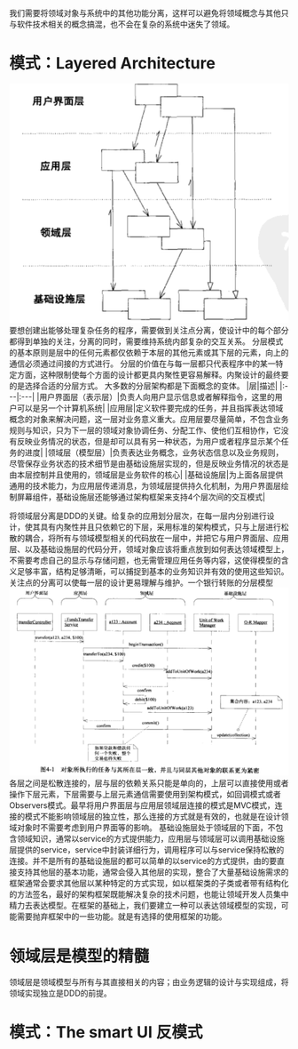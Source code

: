 我们需要将领域对象与系统中的其他功能分离，这样可以避免将领域概念与其他只与软件技术相关的概念搞混，也不会在复杂的系统中迷失了领域。
# 模式：Layered Architecture
![分层的模式](layered-architecture.png)
要想创建出能够处理复杂任务的程序，需要做到关注点分离，使设计中的每个部分都得到单独的关注，分离的同时，需要维持系统内部复杂的交互关系。
分层模式的基本原则是层中的任何元素都仅依赖于本层的其他元素或其下层的元素，向上的通信必须通过间接的方式进行。
分层的价值在与每一层都只代表程序中的某一特定方面，这种限制使每个方面的设计都更具内聚性更容易解释。内聚设计的最终要的是选择合适的分层方式。
大多数的分层架构都是下面概念的变体。
|层|描述|
|:---|:---|
|用户界面层（表示层）|负责人向用户显示信息或者解释指令，这里的用户可以是另一个计算机系统|
|应用层|定义软件要完成的任务，并且指挥表达领域概念的对象来解决问题，这一层对业务意义重大。应用层要尽量简单，不包含业务规则与知识，只为下一层的领域对象协调任务、分配工作、使他们互相协作，它没有反映业务情况的状态，但是却可以具有另一种状态，为用户或者程序显示某个任务的进度|
|领域层（模型层）|负责表达业务概念，业务状态信息以及业务规则，尽管保存业务状态的技术细节是由基础设施层实现的，但是反映业务情况的状态是由本层控制并且使用的，领域层是业务软件的核心|
|基础设施层|为上面各层提供通用的技术能力，为应用层传递消息，为领域层提供持久化机制，为用户界面层绘制屏幕组件，基础设施层还能够通过架构框架来支持4个层次间的交互模式|

将领域层分离是DDD的关键。给复杂的应用划分层次，在每一层内分别进行设计，使其具有内聚性并且只依赖它的下层，采用标准的架构模式，只与上层进行松散的耦合，将所有与领域模型相关的代码放在一层中，并把它与用户界面层、应用层、以及基础设施层的代码分开，领域对象应该将重点放到如何表达领域模型上，不需要考虑自己的显示与存储问题，也无需管理应用任务等内容，这使得模型的含义足够丰富，结构足够清晰，可以捕捉到基本的业务知识并有效的使用这些知识。
关注点的分离可以使每一层的设计更易理解与维护。一个银行转账的分层模型
![银行转账的分层模型](bank.png)
各层之间是松散连接的，层与层的依赖关系只能是单向的，上层可以直接使用或者操作下层元素，下层需要与上层元素通信需要使用到架构模式，如回调模式或者Observers模式。最早将用户界面层与应用层领域层连接的模式是MVC模式，连接的模式不能影响领域层的独立性，那么连接的方式就是有效的，也就是在设计领域对象时不需要考虑到用户界面等的影响。
基础设施层处于领域层的下面，不包含领域知识，通常以service的方式提供能力，应用层与领域层可以调用基础设施层提供的service，service中封装详细行为，调用程序可以与service保持松散的连接。并不是所有的基础设施层的都可以简单的以service的方式提供，由的要直接支持其他层的基本功能，通常会侵入其他层的实现，整合了大量基础设施需求的框架通常会要求其他层以某种特定的方式实现，如以框架类的子类或者带有结构化的方法签名，最好的架构框架既能解决复杂的技术问题，也能让领域开发人员集中精力去表达模型。在框架的基础上，我们要建立一种可以表达领域模型的实现，可能需要抛弃框架中的一些功能。就是有选择的使用框架的功能。
# 领域层是模型的精髓
领域层是领域模型与所有与其直接相关的内容；由业务逻辑的设计与实现组成，将领域实现独立是DDD的前提。
# 模式：The smart UI 反模式
